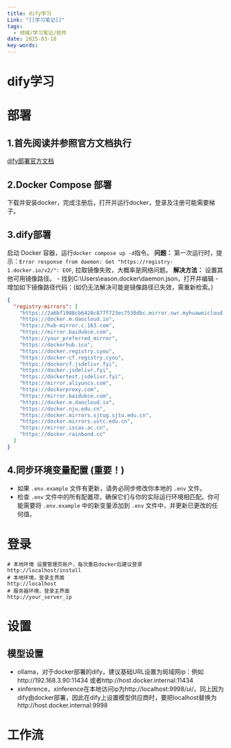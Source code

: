```yaml
---
title: dify学习
Link: "[[学习笔记]]"
tags:
  - 领域/学习笔记/软件
date: 2025-03-10
key-words:
---
```


# dify学习
# **部署**
## 1.首先阅读并参照官方文档执行
 [dify部署官方文档](https://docs.dify.ai/zh-hans/getting-started/install-self-hosted/docker-compose)
## 2.Docker Compose 部署
下载并安装docker，完成注册后，打开并运行docker，登录及注册可能需要梯子。

## 3.dify部署
启动 Docker 容器，运行`docker compose up -d`指令。
**问题：** 第一次运行时，提示：`Error response from daemon: Get "https://registry-1.docker.io/v2/": EOF`, 拉取镜像失败，大概率是网络问题。
**解决方法：** 设置其他可用镜像路径。
	- 找到C:\Users\eason\.docker\daemon.json，打开并编辑
	- 增加如下镜像路径代码：(如仍无法解决可能是镜像路径已失效，需重新检索。)
```json
{
  "registry-mirrors": [
    "https://2a6bf1988cb6428c877f723ec7530dbc.mirror.swr.myhuaweicloud.com",
    "https://docker.m.daocloud.io",
    "https://hub-mirror.c.163.com",
    "https://mirror.baidubce.com",
    "https://your_preferred_mirror",
    "https://dockerhub.icu",
    "https://docker.registry.cyou",
    "https://docker-cf.registry.cyou",
    "https://dockercf.jsdelivr.fyi",
    "https://docker.jsdelivr.fyi",
    "https://dockertest.jsdelivr.fyi",
    "https://mirror.aliyuncs.com",
    "https://dockerproxy.com",
    "https://mirror.baidubce.com",
    "https://docker.m.daocloud.io",
    "https://docker.nju.edu.cn",
    "https://docker.mirrors.sjtug.sjtu.edu.cn",
    "https://docker.mirrors.ustc.edu.cn",
    "https://mirror.iscas.ac.cn",
    "https://docker.rainbond.cc"
  ]
}
```

## 4.同步环境变量配置 (重要！)

- 如果 `.env.example` 文件有更新，请务必同步修改你本地的 `.env` 文件。
- 检查 `.env` 文件中的所有配置项，确保它们与你的实际运行环境相匹配。你可能需要将 `.env.example` 中的新变量添加到 `.env` 文件中，并更新已更改的任何值。

# **登录**

```
# 本地环境 设置管理员账户，每次重启docker后建议登录
http://localhost/install
# 本地环境，登录主界面
http://localhost
# 服务器环境，登录主界面
http://your_server_ip
```
# **设置**
## 模型设置
- ollama，对于docker部署的dify，建议基础URL设置为局域网ip：例如http://192.168.3.90:11434
或者http://host.docker.internal:11434
- xinference，xinference在本地访问ip为http://localhost:9998/ui/，同上因为dify由docker部署，因此在dify上设置模型供应商时，要把localhost替换为http://host.docker.internal:9998

# 工作流
